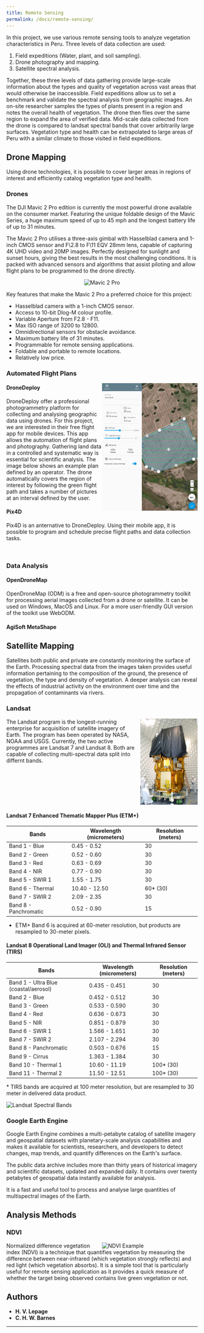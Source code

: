 ```yaml
---
title: Remote Sensing
permalink: /docs/remote-sensing/
---
```


In this project, we use various remote sensing tools to analyze vegetation characteristics in Peru. Three levels of data collection are used:
1. Field expeditions (Water, plant, and soil sampling).
2. Drone photography and mapping.
3. Satellite spectral analysis.

Together, these three levels of data gathering provide large-scale information about the types and quality of vegetation across vast areas that would otherwise be inaccessible. Field expeditions allow us to set a benchmark and validate the spectral analysis from geographic images. An on-site researcher samples the types of plants present in a region and notes the overall health of vegetation. The drone then flies over the same region to expand the area of verified data. Mid-scale data collected from the drone is compared to landsat spectral bands that cover arbitrarily large surfaces. Vegetation type and health can be extrapolated to large areas of Peru with a similar climate to those visited in field expeditions.

## Drone Mapping
Using drone technologies, it is possible to cover larger areas in regions of interest and efficiently catalog vegetation type and health.

### Drones
The DJI Mavic 2 Pro edition is currently the most powerful drone available on the consumer market. Featuring the unique foldable design of the Mavic Series, a huge maximum speed of up to 45 mph and the longest battery life of up to 31 minutes.

The Mavic 2 Pro utilises a three-axis gimbal with Hasselblad camera and 1-inch CMOS sensor and F\2.8 to F\11 EQV 28mm lens, capable of capturing 4K UHD video and 20MP images. Perfectly designed for sunlight and sunset hours, giving the best results in the most challenging conditions. It is packed with advanced sensors and algorithms that assist piloting and allow flight plans to be programmed to the drone directly.

<p align="center">
<img src="https://www.dropbox.com/s/76hbz1itfmw4ika/HM9Q2_AV7.jpeg?raw=1" alt="Mavic 2 Pro" >
</p>


Key features that make the Mavic 2 Pro a preferred choice for this project:
- Hasselblad camera with a 1-inch CMOS sensor.
- Access to 10-bit Dlog-M colour profile.
- Variable Aperture from F2.8 - F11.
- Max ISO range of 3200 to 12800.
- Omnidirectional sensors for obstacle avoidance.
- Maximum battery life of 31 minutes.
- Programmable for remote sensing applications.
- Foldable and portable to remote locations.
- Relatively low price.

### Automated Flight Plans

<img src="/assets/docs/remote-sensing/dronedeploy_examplemap.png" align="right" alt="DroneDeploy" style="width:50%;">

#### DroneDeploy
DroneDeploy offer a professional photogrammetry platform for collecting and analysing geographic data using drones. For this project, we are interested in their free flight app for mobile devices. This app allows the automation of flight plans and photography. Gathering land data in a controlled and systematic way is essential for scientific analysis. The image below shows an example plan defined by an operator. The drone automatically covers the region of interest by following the green flight path and takes a number of pictures at an interval defined by the user.

#### Pix4D
Pix4D is an anternative to DroneDeploy. Using their mobile app, it is possible to program and schedule precise flight paths and data collection tasks.

<br clear="right"/>


### Data Analysis

#### OpenDroneMap
OpenDroneMap (ODM) is a free and open-source photogrammetry toolkit for processing aerial images collected from a drone or satellite. It can be used on Windows, MacOS and Linux. For a more user-friendly GUI version of the toolkit use WebODM.

#### AgiSoft MetaShape

## Satellite Mapping
Satellites both public and private are constantly monitoring the surface of the Earth. Processing spectral data from the images taken provides useful information pertaining to the composition of the ground, the presence of vegetation, the type and density of vegetation. A deeper analysis can reveal the effects of industrial activity on the environment over time and the propagation of contaminants via rivers.

### Landsat
<img src="/assets/docs/remote-sensing/Landsat_Data_Continuity_Mission_Observatory_testing.jpg" align="right" alt="Landsat 8" style="width:30%;">

The Landsat program is the longest-running enterprise for acquisition of satellite imagery of Earth. The program has been operated by NASA, NOAA and USGS. Currently, the two active programmes are Landsat 7 and Landsat 8. Both are capable of collecting multi-spectral data split into differnt bands.

<br clear="right"/>

#### Landsat 7 Enhanced Thematic Mapper Plus (ETM+)


<div class="datatable-begin"></div>

| Bands	| Wavelength (micrometers)	| Resolution (meters) |
|----------|-------------|------|
| Band 1 - Blue	| 0.45 - 0.52	| 30 |
| Band 2 - Green	| 0.52 - 0.60	| 30 |
| Band 3 - Red	| 0.63 - 0.69	| 30 |
| Band 4 - NIR	| 0.77 - 0.90	| 30 |
| Band 5 - SWIR 1	| 1.55 - 1.75	| 30 |
| Band 6 - Thermal	| 10.40 - 12.50	| 60* (30) |
| Band 7 - SWIR 2	| 2.09 - 2.35	| 30 |
| Band 8 - Panchromatic	| 0.52 - 0.90	| 15 |

<div class="datatable-end"></div>

* ETM+ Band 6 is acquired at 60-meter resolution, but products are resampled to 30-meter pixels.


#### Landsat 8 Operational Land Imager (OLI) and Thermal Infrared Sensor (TIRS)
<div class="datatable-begin"></div>

| Bands	| Wavelength (micrometers)	| Resolution (meters) |
|----------|-------------|------|
| Band 1 - Ultra Blue (coastal/aerosol)	| 0.435 - 0.451 | 30 |
| Band 2 - Blue	| 0.452 - 0.512	| 30 |
| Band 3 - Green	| 0.533 - 0.590	| 30 |
| Band 4 - Red	| 0.636 - 0.673	| 30 |
| Band 5 - NIR	| 0.851 - 0.879	| 30 |
| Band 6 - SWIR 1	| 1.566 - 1.651	| 30 |
| Band 7 - SWIR 2	| 2.107 - 2.294	| 30 |
| Band 8 - Panchromatic	| 0.503 - 0.676	| 15 |
| Band 9 - Cirrus	| 1.363 - 1.384	| 30 |
| Band 10 - Thermal 1	| 10.60 - 11.19	| 100* (30) |
| Band 11 - Thermal 2	| 11.50 - 12.51	| 100* (30) |

<div class="datatable-end"></div>
* TIRS bands are acquired at 100 meter resolution, but are resampled to 30 meter in delivered data product.

![Landsat Spectral Bands](https://www.dropbox.com/s/8mwj6da2i4teaam/MSS-thru-L9-wavelengths.jpg?raw=1)
<br clear="right"/>

### Google Earth Engine
Google Earth Engine combines a multi-petabyte catalog of satellite imagery and geospatial datasets with planetary-scale analysis capabilities and makes it available for scientists, researchers, and developers to detect changes, map trends, and quantify differences on the Earth's surface.

The public data archive includes more than thirty years of historical imagery and scientific datasets, updated and expanded daily. It contains over twenty petabytes of geospatial data instantly available for analysis.

It is a fast and useful tool to process and analyse large quantities of multispectral images of the Earth. 
<!-- An example setup for the online code editor can be seen in the firgure below. -->

<!-- ![GEE IDE](https://www.dropbox.com/s/bs74vwbwihe48s1/GEE_IDE.png?raw=1) -->

## Analysis Methods

### NDVI

<img src="https://www.dropbox.com/s/om088o25email0c/386576main_ndvi_example.jpg?raw=1" align="right" alt="NDVI Example" style="width:50%;">
Normalized difference vegetation index (NDVI) is a technique that quantifies vegetation by measuring the difference between near-infrared (which vegetation strongly reflects) and red light (which vegetation absorbs). It is a simple tool that is particularly useful for remote sensing application as it provides a quick measure of whether the target being observed contains live green vegetation or not.
<br clear="right"/>



## Authors

* **H. V. Lepage**
* **C. H. W. Barnes**


---
